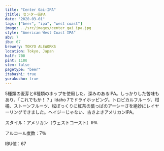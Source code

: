 ```yaml
---
title: "Center Gai-IPA"
jtitle: センター街PA
date: "2020-03-01"
tags: ["beer", "ipa", "west coast"]
image: ../src/images/center_gai_ipa.jpg
style: "American West Coast IPA"
abv: 7
ibu: 67
brewery: TOKYO ALEWORKS
location: Tokyo, Japan
half: 700
pint: 1100
stem: false
pagetype: "beer"
itabashi: true
yurakucho: true
---
```


5種類の麦芽と6種類のホップを使用した、深みのあるIPA。しっかりした苦味もあり、「これでもか！？」Idaho 7でドライホッピング。トロピカルフルーツ、柑橘、ストーンフルーツ、松ぼっくりに紅茶の葉っぱのアーシーさを絶妙にレイヤーリングできました。ヘイジーじゃない、古きよきアメリカンIPA。

スタイル：アメリカン（ウェストコースト）IPA

アルコール度数：7％

IBU値：67
